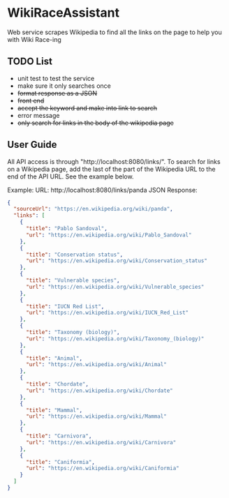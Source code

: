# WikiRaceAssistant
Web service scrapes Wikipedia to find all the links on the page to help you with Wiki Race-ing

## TODO List
- unit test to test the service
- make sure it only searches once
- ~~format response as a JSON~~
- ~~front end~~
- ~~accept the keyword and make into link to search~~
- error message
- ~~only search for links in the body of the wikipedia page~~

## User Guide
All API access is through "http://localhost:8080/links/". To search for links on a Wikipedia page, add the last of the part of the Wikipedia URL to the end of the API URL. See the example below.

Example:
URL: http://localhost:8080/links/panda
JSON Response:
```JSON
{
  "sourceUrl": "https://en.wikipedia.org/wiki/panda",
  "links": [
    {
      "title": "Pablo Sandoval",
      "url": "https://en.wikipedia.org/wiki/Pablo_Sandoval"
    },
    {
      "title": "Conservation status",
      "url": "https://en.wikipedia.org/wiki/Conservation_status"
    },
    {
      "title": "Vulnerable species",
      "url": "https://en.wikipedia.org/wiki/Vulnerable_species"
    },
    {
      "title": "IUCN Red List",
      "url": "https://en.wikipedia.org/wiki/IUCN_Red_List"
    },
    {
      "title": "Taxonomy (biology)",
      "url": "https://en.wikipedia.org/wiki/Taxonomy_(biology)"
    },
    {
      "title": "Animal",
      "url": "https://en.wikipedia.org/wiki/Animal"
    },
    {
      "title": "Chordate",
      "url": "https://en.wikipedia.org/wiki/Chordate"
    },
    {
      "title": "Mammal",
      "url": "https://en.wikipedia.org/wiki/Mammal"
    },
    {
      "title": "Carnivora",
      "url": "https://en.wikipedia.org/wiki/Carnivora"
    },
    {
      "title": "Caniformia",
      "url": "https://en.wikipedia.org/wiki/Caniformia"
    }
  ]
}
```
